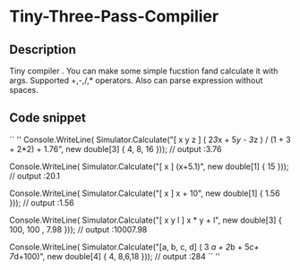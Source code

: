 # Tiny-Three-Pass-Compilier 

## Description

   Tiny compiler . You can make some simple fucstion fand calculate it with args.
   Supported +,-,/,* operators.
   Also can parse expression without spaces.

## Code snippet 

   `` ''
   Console.WriteLine( Simulator.Calculate("[ x y z ] ( 2*3*x + 5*y - 3*z ) / (1 + 3 + 2*2) + 1.76", new double[3] { 4, 8, 16 }));   // output :3.76
   
   Console.WriteLine( Simulator.Calculate("[ x ] (x+5.1)", new double[1] { 15 }));   // output :20.1
   
   Console.WriteLine( Simulator.Calculate("[ x ] x + 10", new double[1] { 1.56 }));   // output :1.56
   
   Console.WriteLine( Simulator.Calculate("[ x y l ] x * y + l", new double[3] { 100, 100 , 7.98 }));   // output :10007.98 
   
   Console.WriteLine( Simulator.Calculate("[a, b, c, d] ( 3 *a + 2*b + 5*c+ 7*d+100)", new double[4] { 4, 8,6,18 }));   // output :284 
   `` ''
